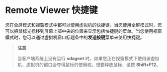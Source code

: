 # Remote Viewer 快捷键

您在全屏模式和视窗模式中都可以使用虚拟机的快捷键。当您使用全屏模式时，您可以把鼠标光标移到屏幕上部中央的位置来显示包括快捷键的菜单。当您使用视窗模式时，您可以通过虚拟机窗口标题条中的**发送按键**菜单来使用快捷键。

> **注意**
>
> 当客户端系统上没有运行 **vdagent** 时，如果您正在视窗模式下使用该虚拟机，虚拟机的窗口会夺得鼠标的使用权。想要释放鼠标，请按 **Shift+F12**。
